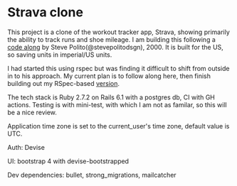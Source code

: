 # Strava clone

This project is a clone of the workout tracker app, Strava, showing primarily the ability to track runs and shoe mileage. I am building this following a [code along](https://www.railscodealong.com) by Steve Polito(@stevepolitodsgn), 2000. It is built for the US, so saving units in imperial/US units.

I had started this using rspec but was finding it difficult to shift from outside in to his approach. My current plan is to follow along here, then finish building out my RSpec-based [version](../../../rails-stridecatcher).

The tech stack is Ruby 2.7.2 on Rails 6.1 with a postgres db, CI with GH actions. Testing is with mini-test, with which I am not as familar, so this will be a nice review.

   
Application time zone is set to the current_user's time zone, default value is UTC.

Auth: Devise

UI: bootstrap 4 with devise-bootstrapped

Dev dependencies: bullet, strong_migrations, mailcatcher




